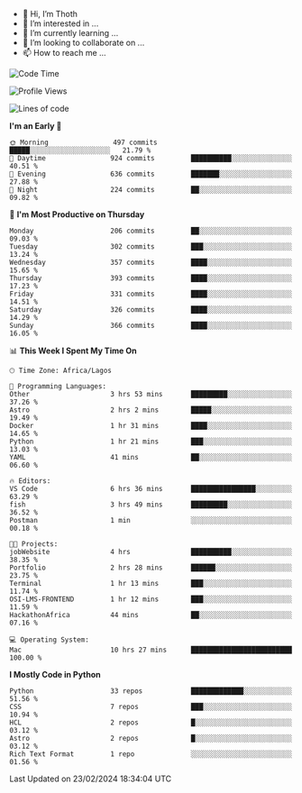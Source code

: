 <!---
thoth2357/thoth2357 is a ✨ special ✨ repository because its `README.md` (this file) appears on your GitHub profile.
You can click the Preview link to take a look at your changes.
--->

- 👋 Hi, I’m Thoth
- 👀 I’m interested in ...
- 🌱 I’m currently learning ...
- 💞️ I’m looking to collaborate on ...
- 📫 How to reach me ...




<!--START_SECTION:waka-->
![Code Time](http://img.shields.io/badge/Code%20Time-2%2C752%20hrs%2031%20mins-blue)

![Profile Views](http://img.shields.io/badge/Profile%20Views-8-blue)

![Lines of code](https://img.shields.io/badge/From%20Hello%20World%20I%27ve%20Written-31.0%20million%20lines%20of%20code-blue)

**I'm an Early 🐤** 

```text
🌞 Morning                497 commits         █████░░░░░░░░░░░░░░░░░░░░   21.79 % 
🌆 Daytime                924 commits         ██████████░░░░░░░░░░░░░░░   40.51 % 
🌃 Evening                636 commits         ███████░░░░░░░░░░░░░░░░░░   27.88 % 
🌙 Night                  224 commits         ██░░░░░░░░░░░░░░░░░░░░░░░   09.82 % 
```
📅 **I'm Most Productive on Thursday** 

```text
Monday                   206 commits         ██░░░░░░░░░░░░░░░░░░░░░░░   09.03 % 
Tuesday                  302 commits         ███░░░░░░░░░░░░░░░░░░░░░░   13.24 % 
Wednesday                357 commits         ████░░░░░░░░░░░░░░░░░░░░░   15.65 % 
Thursday                 393 commits         ████░░░░░░░░░░░░░░░░░░░░░   17.23 % 
Friday                   331 commits         ████░░░░░░░░░░░░░░░░░░░░░   14.51 % 
Saturday                 326 commits         ████░░░░░░░░░░░░░░░░░░░░░   14.29 % 
Sunday                   366 commits         ████░░░░░░░░░░░░░░░░░░░░░   16.05 % 
```


📊 **This Week I Spent My Time On** 

```text
🕑︎ Time Zone: Africa/Lagos

💬 Programming Languages: 
Other                    3 hrs 53 mins       █████████░░░░░░░░░░░░░░░░   37.26 % 
Astro                    2 hrs 2 mins        █████░░░░░░░░░░░░░░░░░░░░   19.49 % 
Docker                   1 hr 31 mins        ████░░░░░░░░░░░░░░░░░░░░░   14.65 % 
Python                   1 hr 21 mins        ███░░░░░░░░░░░░░░░░░░░░░░   13.03 % 
YAML                     41 mins             ██░░░░░░░░░░░░░░░░░░░░░░░   06.60 % 

🔥 Editors: 
VS Code                  6 hrs 36 mins       ████████████████░░░░░░░░░   63.29 % 
fish                     3 hrs 49 mins       █████████░░░░░░░░░░░░░░░░   36.52 % 
Postman                  1 min               ░░░░░░░░░░░░░░░░░░░░░░░░░   00.18 % 

🐱‍💻 Projects: 
jobWebsite               4 hrs               ██████████░░░░░░░░░░░░░░░   38.35 % 
Portfolio                2 hrs 28 mins       ██████░░░░░░░░░░░░░░░░░░░   23.75 % 
Terminal                 1 hr 13 mins        ███░░░░░░░░░░░░░░░░░░░░░░   11.74 % 
OSI-LMS-FRONTEND         1 hr 12 mins        ███░░░░░░░░░░░░░░░░░░░░░░   11.59 % 
HackathonAfrica          44 mins             ██░░░░░░░░░░░░░░░░░░░░░░░   07.16 % 

💻 Operating System: 
Mac                      10 hrs 27 mins      █████████████████████████   100.00 % 
```

**I Mostly Code in Python** 

```text
Python                   33 repos            █████████████░░░░░░░░░░░░   51.56 % 
CSS                      7 repos             ███░░░░░░░░░░░░░░░░░░░░░░   10.94 % 
HCL                      2 repos             █░░░░░░░░░░░░░░░░░░░░░░░░   03.12 % 
Astro                    2 repos             █░░░░░░░░░░░░░░░░░░░░░░░░   03.12 % 
Rich Text Format         1 repo              ░░░░░░░░░░░░░░░░░░░░░░░░░   01.56 % 
```




 Last Updated on 23/02/2024 18:34:04 UTC
<!--END_SECTION:waka-->
<!--![](http://github-profile-summary-cards.vercel.app/api/cards/profile-details?username=thoth2357&theme=2077)

![](http://github-profile-summary-cards.vercel.app/api/cards/stats?username=thoth2357&theme=2077)![](http://github-profile-summary-cards.vercel.app/api/cards/productive-time?username=thoth2357&theme=2077&utcOffset=8) -->
